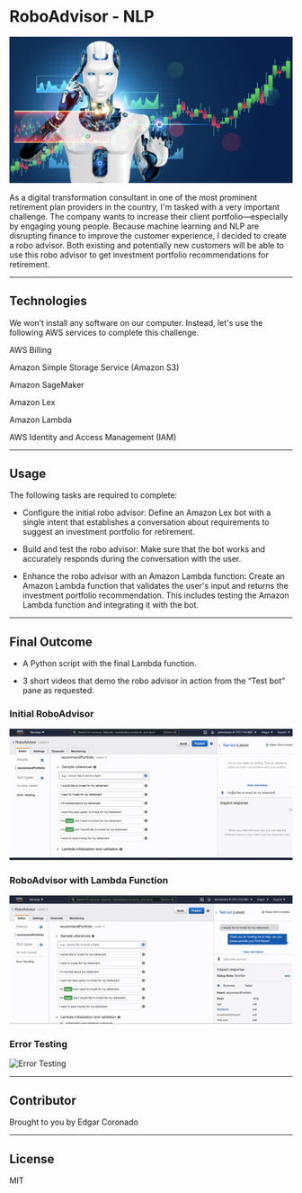 # RoboAdvisor - NLP

![](Images/robo.png)

As a digital transformation consultant in one of the most prominent retirement plan providers in the country, I'm tasked with a very important challenge. The company wants to increase their client portfolio—especially by engaging young people. Because machine learning and NLP are disrupting finance to improve the customer experience, I decided to create a robo advisor. Both existing and potentially new customers will be able to use this robo advisor to get investment portfolio recommendations for retirement.

---

## Technologies

We won’t install any software on our computer. Instead, let's use the following AWS services to complete this challenge. 

AWS Billing

Amazon Simple Storage Service (Amazon S3)

Amazon SageMaker

Amazon Lex

Amazon Lambda

AWS Identity and Access Management (IAM)

---

## Usage

The following tasks are required to complete:

- Configure the initial robo advisor: Define an Amazon Lex bot with a single intent that establishes a conversation about requirements to suggest an investment portfolio for retirement.

- Build and test the robo advisor: Make sure that the bot works and accurately responds during the conversation with the user.

- Enhance the robo advisor with an Amazon Lambda function: Create an Amazon Lambda function that validates the user's input and returns the investment portfolio recommendation. This includes testing the Amazon Lambda function and integrating it with the bot.


---

## Final Outcome

- A Python script with the final Lambda function.

- 3 short videos that demo the robo advisor in action from the “Test bot” pane as requested. 
### Initial RoboAdvisor
![Initial RoboAdvisor](Images/testbot.gif)
### RoboAdvisor with Lambda Function
![RoboAdvisor with Lambda Function](Images/testbot_lambda.gif)
### Error Testing
![Error Testing](Images/error_testing.gif)

---

## Contributor

Brought to you by Edgar Coronado

---

## License

MIT